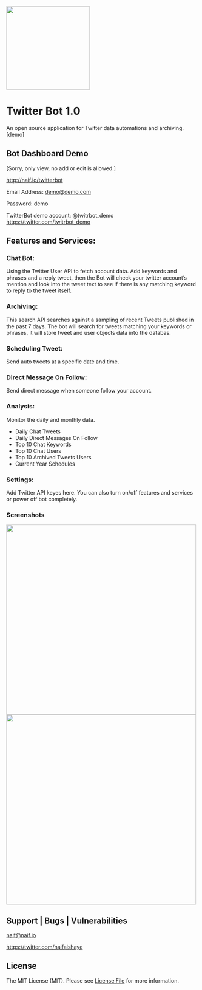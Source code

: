 <img src="https://raw.githubusercontent.com/naifalshaye/twitterbot/master/screenshots/logo.png?token=AWDRC11kCjZt_5hB3z2DvoDAblVupl70ks5cXhIUwA%3D%3D" width="220">

# Twitter Bot 1.0 

An open source application for Twitter data automations and archiving. [demo]

## Bot Dashboard Demo
[Sorry, only view, no add or edit is allowed.]

http://naif.io/twitterbot

Email Address: demo@demo.com

Password: demo

TwitterBot demo account: @twitrbot_demo https://twitter.com/twitrbot_demo

## Features and Services:


### Chat Bot: 
Using the Twitter User API to fetch account data. Add keywords and phrases and a reply tweet, then the Bot will check your twitter account’s mention and look into the tweet text to see if there is any matching keyword to reply to the tweet itself.

### Archiving:
This search API searches against a sampling of recent Tweets published in the past 7 days.
The bot will search for tweets matching your keywords or phrases, it will store tweet and user objects data into the databas. 

### Scheduling Tweet:
Send auto tweets at a specific date and time.

### Direct Message On Follow:
Send direct message when someone follow your account.

### Analysis:
Monitor the daily and monthly data.
- Daily Chat Tweets
- Daily Direct Messages On Follow
- Top 10 Chat Keywords
- Top 10 Chat Users
- Top 10 Archived Tweets Users
- Current Year Schedules

### Settings:
Add Twitter API keyes here. You can also turn on/off features and services or power off bot completely.

### Screenshots

<img src="https://raw.githubusercontent.com/naifalshaye/twitterbot/master/screenshots/7.png?token=AWDRCxPonyRiWfbxtcPoZlJEkOuvnD_Wks5cXhKFwA%3D%3D" width="500">

<img src="https://raw.githubusercontent.com/naifalshaye/twitterbot/master/screenshots/1.png?token=AWDRC_O05CVVLE79M8wiZ8poCaQF094zks5cXhJnwA%3D%3D" width="500">


## Support | Bugs | Vulnerabilities
naif@naif.io

https://twitter.com/naifalshaye


## License

The MIT License (MIT). Please see [License File](LICENSE.md) for more information.
